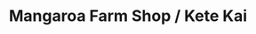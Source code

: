 ---
title: "Mangaroa Farm Shop / Kete Kai"
url: /upper-hutt/mangaroa-farm-shop-kete-kai/
shop: farm
---
